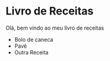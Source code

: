 # Livro de Receitas

Olá, bem vindo ao meu livro de receitas

- Bolo de caneca
- Pavê
- Outra Receita
